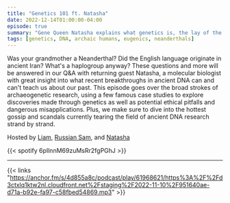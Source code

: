 ```yaml
---
title: "Genetics 101 ft. Natasha"
date: 2022-12-14T01:00:00-04:00
episode: true
summary: "Gene Queen Natasha explains what genetics is, the lay of the land, and the practical and political implications of the Genetics Revolution."
tags: [genetics, DNA, archaic humans, eugenics, neanderthals]
---
```


Was your grandmother a Neanderthal? Did the English language originate in ancient Iran? What's a haplogroup anyway? These questions and more will be answered in our Q&A with returning guest Natasha, a molecular biologist with great insight into what recent breakthroughs in ancient DNA can and can't teach us about our past. This episode goes over the broad strokes of archaeogenetic research, using a few famous case studies to explore discoveries made through genetics as well as potential ethical pitfalls and dangerous misapplications. Plus, we make sure to dive into the hottest gossip and scandals currently tearing the field of ancient DNA research strand by strand.

Hosted by [Liam](https://twitter.com/LegoRacers2), [Russian Sam](https://twitter.com/reelCheburashka), and [Natasha](https://twitter.com/bonethirty)

{{< spotify 6pIlnnM69zuMsRr2fgPGhJ >}}

---

{{< links "https://anchor.fm/s/4d855a8c/podcast/play/61968621/https%3A%2F%2Fd3ctxlq1ktw2nl.cloudfront.net%2Fstaging%2F2022-11-10%2F951640ae-d71a-b92e-fa97-c58fbed54869.mp3" >}}


